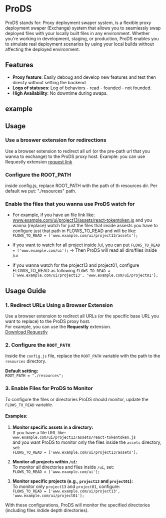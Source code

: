# ProDS

ProDS stands for: Proxy deployment swaper system, is a flexible proxy deployment swaper (Exchange) system that allows you to seamlessly swap deployed files with your locally built files in any environment.
Whether you're working in development, staging, or production, ProDS enables you to simulate real deployment scenarios by using your local builds without affecting the deployed environment.

## Features

- **Proxy feature**: Easily deboug and develop new features and test then directy without setting the backend
- **Logs of statuses**: Log of behaviors - read - founded - not founded.
- **High Availability**: No downtime during swaps.

## example

## Usage

### Use a broswer extension for redirections

Use a browser extension to redirect all url (or the pre-path url that you wanna to exchange) to the ProDS proxy host.
Example: you can use Requestly extension
[request link](https://)

### Configure the ROOT_PATH

inside config.js, replace ROOT_PATH with the path of th resources dir.
Per default we put: "./resources" path.

### Enable the files that you wanna use ProDS watch for

- For example, if you have an file link like: www.example.com/ui/project13/assets/react-tokentoken.js
  and you wanna (replace) watch for just the files that inside assests you have to configure just that path in FLOWS_TO_READ and will be like:
  `FLOWS_TO_READ = ['www.example.com/ui/project13/assets'];`

- if you want to watch for all project inside /ui, you can put
  `FLOWS_TO_READ = ['www.example.com/ui'];`
  => Then ProDS will read all dirs/files inside /ui

- if you wanna watch for the project13 and project01, configure FLOWS_TO_READ as following
  `FLOWS_TO_READ = ['www.example.com/ui/project13', 'www.example.com/ui/project01'];`

## Usage Guide

### 1. Redirect URLs Using a Browser Extension

Use a browser extension to redirect all URLs (or the specific base URL you want to replace) to the ProDS proxy host.  
For example, you can use the **Requestly** extension.  
[Download Requestly](https://)

### 2. Configure the `ROOT_PATH`

Inside the `config.js` file, replace the `ROOT_PATH` variable with the path to the `resources` directory.

**Default setting:**  
`ROOT_PATH = "./resources";`

### 3. Enable Files for ProDS to Monitor

To configure the files or directories ProDS should monitor, update the `FLOWS_TO_READ` variable.

#### Examples:

1. **Monitor specific assets in a directory:**  
   If you have a file URL like:  
   `www.example.com/ui/project13/assets/react-tokentoken.js`  
   and you want ProDS to monitor only the files inside the `assets` directory, set:  
   `FLOWS_TO_READ = ['www.example.com/ui/project13/assets'];`

2. **Monitor all projects within `/ui`:**  
   To monitor all directories and files inside `/ui`, set:  
   `FLOWS_TO_READ = ['www.example.com/ui'];`

3. **Monitor specific projects (e.g., `project13` and `project01`):**  
   To monitor only `project13` and `project01`, configure:  
   `FLOWS_TO_READ = ['www.example.com/ui/project13', 'www.example.com/ui/project01'];`

With these configurations, ProDS will monitor the specified directories (including files indide depth directories).
